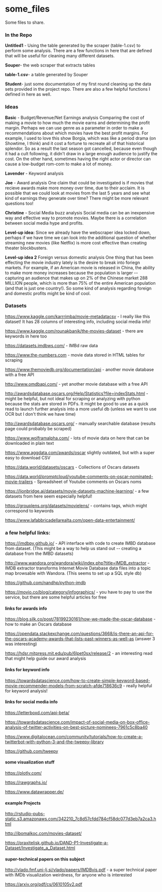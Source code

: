 # some_files
Some files to share.

### In the Repo   

**Untitled1** - Using the table generated by the scraper (table-1.csv) to perform some analysis. There are a few functions in here that are defined that will be useful for cleaning many different datasets.

**Souper**- the web scraper that extracts tables

**table-1.csv**- a table generated by Souper 

**Student**- just some documentation of my first round cleaning up the data sets provided in the project repo. There are also a few helpful functions I defined in here as well.

### Ideas
**Basic** - Budget/Revenue/Net Earnings analysis
Comparing the cost of making a movie to how much the movie earns and determining the profit margin. Perhaps we can use genre as a parameter in order to make a recommendations about which movies have the best profit margins.
For example, I used to love this show Borgia, which was like a period drama (on Showtime, I think) and it cost a fortune to recreate all of that historical splendor. So as a result the last season got cancelled, because even though it had a cult following, it didn't draw in a large enough audience to justify the cost. 
On the other hand, sometimes having the right actor or director can cause a low-budget rom-com to make a lot of money. 

**Lavender** - Keyword analysis


**Joe** - Award analysis
One claim that could be investigated is if movies that recieve awards make more money over time, due to their acclaim. It is possible that we could look at movies from the last 5 years and see what kind of earnings they generate over time? There might be more relevant questions too! 

**Christine** - Social Media buzz analysis
Social media can be an inexpensive way and effective way to promote movies. Maybe there is a correlation between social media hype and profits.

**Level-up idea:** Since we already have the webscraper idea locked down, perhaps if we have time we can look into the additional question of whether streaming new movies (like Netflix) is more cost effective than creating theater blockbusters.

**Level-up idea 2** Foreign versus domestic analysis
One thing that has been effecting the movie industry lately is the desire to break into foriegn markets. For example, if an American movie is released in China, the ability to make more money increases because the population is larger -- capturing an audience that makes up on 2% of the Chinese market 288 MILLION people, which is more than 75% of the entire American population (and that is just one country!). So some kind of analysis regarding foreign and domestic profits might be kind of cool. 


### Datasets

https://www.kaggle.com/karrrimba/movie-metadatacsv - I really like this dataset! It has 28 columns of interesting info, including social media info! 

https://www.kaggle.com/rounakbanik/the-movies-dataset - there are keywords in here too
 
https://datasets.imdbws.com/   - IMBd raw data 

https://www.the-numbers.com - movie data stored in HTML tables for scraping

https://www.themoviedb.org/documentation/api - another movie database with a free API

http://www.omdbapi.com/ - yet another movie database with a free API

http://awardsdatabase.oscars.org/Help/Statistics?file=indexStats.html - might be helpful, but not ideal for scraping or analyzing with python because the stats are stored in PDFs. It might be good to use as a quick read to launch further analysis into a more useful db (unless we want to use OCR but I don't think we have time)

http://awardsdatabase.oscars.org/ - manually searchable database (results page could probably be scraped)

https://www.wolframalpha.com/ - lots of movie data on here that can be downloaded in plain text

https://www.aggdata.com/awards/oscar slightly outdated, but with a super easy to download CSV

https://data.world/datasets/oscars - Collections of Oscars datasets

https://data.world/promptcloud/youtube-comments-on-oscar-nominated-movie-trailers - Spreadsheet of Youtube comments on Oscars noms

https://lionbridge.ai/datasets/movie-datasets-machine-learning/ - a few datasets from here seem especially helpful!

https://grouplens.org/datasets/movielens/ - contains tags, which might correspond to keywords

https://www.lafabbricadellarealta.com/open-data-entertainment/

### a few helpful links:

https://imdbpy.github.io/ - API interface with code to create IMBD database from dataset.
(This might be a way to help us stand out -- creating a database from the IMBD datasets)

http://www.wandora.org/wandora/wiki/index.php?title=IMDB_extractor - IMDB extractor transforms Internet Movie Database data files into a topic map browsable with Wandora.
(This seems to set up a SQL style db)

https://github.com/nandhp/python-imdb

https://movio.co/blog/category/infographics/ - you have to pay to use the service, but there are some helpful articles for free


#### links for awards info
https://blog.silk.co/post/78199230161/how-we-made-the-oscar-database - how to make an Oscars database

https://opendata.stackexchange.com/questions/3668/is-there-an-api-for-the-oscars-academy-awards-that-lists-past-winners-as-well-as (answer 3 was interesting)

https://hdsr.mitpress.mit.edu/pub/6lpet0sx/release/2 - an interesting read that might help guide our award analysis

#### links for keyword info

https://towardsdatascience.com/how-to-create-simple-keyword-based-movie-recommender-models-from-scratch-afde718636c9 - really helpful for keyword analysis!

#### links for social media info
https://letterboxd.com/api-beta/

https://towardsdatascience.com/impact-of-social-media-on-box-office-analysis-of-twitter-activities-on-best-picture-nominees-7961c5c8ba40

https://www.digitalocean.com/community/tutorials/how-to-create-a-twitterbot-with-python-3-and-the-tweepy-library

https://github.com/tweepy


#### some visualization stuff

https://plotly.com/

https://rawgraphs.io/

https://www.datawrapper.de/


#### example Projects
http://rstudio-pubs-static.s3.amazonaws.com/342210_7c8d57cfdd784cf58dc077d3eb7a2ca3.html

http://ibomalkoc.com/movies-dataset/    

https://praxitelisk.github.io/DAND-P1-Investigate-a-Dataset/Investigate_a_Dataset.html      

#### super-technical papers on this subject

http://vlado.fmf.uni-lj.si/vlado/papers/IMDBvis.pdf - a super technical paper with IMDb visualization weirdness, for anyone who is interested

https://arxiv.org/pdf/cs/0610105v2.pdf 
